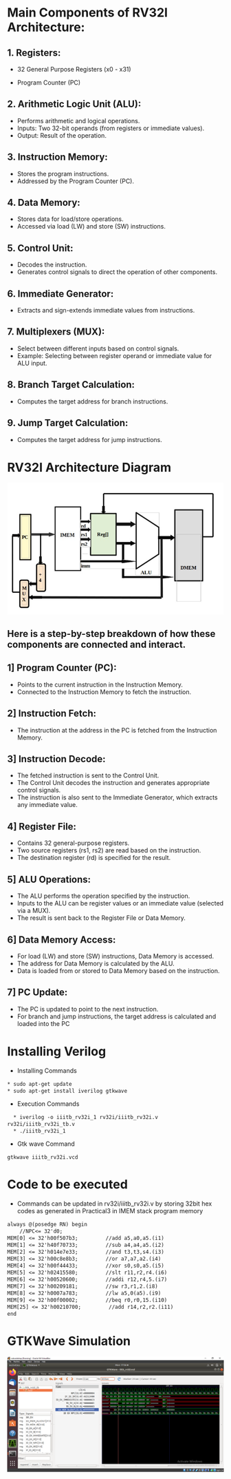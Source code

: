 # Main Components of RV32I Architecture:

## 1. Registers:

* 32 General Purpose Registers (x0 - x31)

* Program Counter (PC)

## 2. Arithmetic Logic Unit (ALU):

* Performs arithmetic and logical operations.
* Inputs: Two 32-bit operands (from registers or immediate values).
* Output: Result of the operation.

## 3. Instruction Memory:

* Stores the program instructions.
* Addressed by the Program Counter (PC).

## 4. Data Memory:

* Stores data for load/store operations.
* Accessed via load (LW) and store (SW) instructions.

## 5. Control Unit:

* Decodes the instruction.
* Generates control signals to direct the operation of other components.

## 6. Immediate Generator:

* Extracts and sign-extends immediate values from instructions.

## 7. Multiplexers (MUX):

* Select between different inputs based on control signals.
* Example: Selecting between register operand or immediate value for ALU input.

## 8. Branch Target Calculation:

* Computes the target address for branch instructions.

## 9. Jump Target Calculation:

* Computes the target address for jump instructions.

# RV32I Architecture Diagram

![ RV32I Architecture Diagrem](./Images/rv32i_archi.jpg)

## Here is a step-by-step breakdown of how these components are connected and interact.

## 1] Program Counter (PC):

* Points to the current instruction in the Instruction Memory.
* Connected to the Instruction Memory to fetch the instruction.

## 2] Instruction Fetch:

* The instruction at the address in the PC is fetched from the Instruction Memory.

## 3] Instruction Decode:

* The fetched instruction is sent to the Control Unit.
* The Control Unit decodes the instruction and generates appropriate control signals.
* The instruction is also sent to the Immediate Generator, which extracts any immediate value.

## 4] Register File:

* Contains 32 general-purpose registers.
* Two source registers (rs1, rs2) are read based on the instruction.
* The destination register (rd) is specified for the result.

## 5] ALU Operations:

* The ALU performs the operation specified by the instruction.
* Inputs to the ALU can be register values or an immediate value (selected via a MUX).
* The result is sent back to the Register File or Data Memory.

## 6] Data Memory Access:

* For load (LW) and store (SW) instructions, Data Memory is accessed.
* The address for Data Memory is calculated by the ALU.
* Data is loaded from or stored to Data Memory based on the instruction.

## 7] PC Update:

* The PC is updated to point to the next instruction.
* For branch and jump instructions, the target address is calculated and loaded into the PC

# Installing Verilog 

* Installing Commands

```
* sudo apt-get update  
* sudo apt-get install iverilog gtkwave 
```
* Execution Commands

```
  * iverilog -o iiitb_rv32i_1 rv32i/iiitb_rv32i.v rv32i/iiitb_rv32i_tb.v
  * ./iiitb_rv32i_1
  ```
* Gtk wave Command
```
gtkwave iiitb_rv32i.vcd
```
# Code to be executed

* Commands can be updated in rv32i/iiitb_rv32i.v by storing 32bit hex codes as generated in Practical3 in IMEM stack program memory

```
always @(posedge RN) begin
    //NPC<= 32'd0;
MEM[0] <= 32'h00f507b3;         //add a5,a0,a5.(i1)
MEM[1] <= 32'h40f70733;         //sub a4,a4,a5.(i2)
MEM[2] <= 32'h014e7e33;         //and t3,t3,s4.(i3)
MEM[3] <= 32'h00c8e8b3;         //or a7,a7,a2.(i4)
MEM[4] <= 32'h00f44433;         //xor s0,s0,a5.(i5)
MEM[5] <= 32'h02415580;         //slt r11,r2,r4.(i6)
MEM[6] <= 32'h00520600;         //addi r12,r4,5.(i7)
MEM[7] <= 32'h00209181;         //sw r3,r1,2.(i8)
MEM[8] <= 32'h0007a783;         //lw a5,0(a5).(i9)
MEM[9] <= 32'h00f00002;         //beq r0,r0,15.(i10)
MEM[25] <= 32'h00210700;         //add r14,r2,r2.(i11)
end
```
# GTKWave Simulation

![ GTK Wave Verification](./Images/vsd_task3_ig101.PNG)
